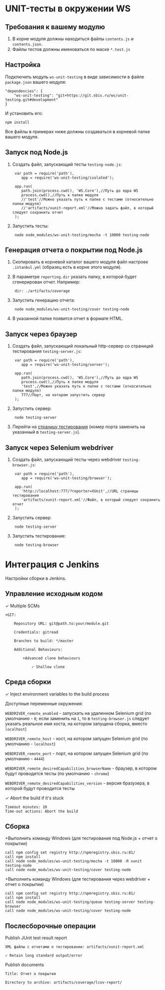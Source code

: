 # UNIT-тесты в окружении WS

## Требования к вашему модулю
1. В корне модуля должны находиться файлы `contents.js` и `contents.json`.
2. Файлы тестов должны именоваться по маске `*.test.js`

## Настройка
Подключить модуль `ws-unit-testing` в виде зависимости в файле `package.json` вашего модуля:

    "dependencies": {
        "ws-unit-testing": "git+https://git.sbis.ru/ws/unit-testing.git#development"
    }

И установить его:

    npm install

Все файлы в примерах ниже должны создаваться в корневой папке вашего модуля.

## Запуск под Node.js
1. Создать файл, запускающий тесты `testing-node.js`:

        var path = require('path'),
           app = require('ws-unit-testing/isolated');

        app.run(
           path.join(process.cwd(), 'WS.Core'),//Путь до ядра WS
           process.cwd(),//Путь к папке модуля
           //'test'//Можно указать путь к папке с тестами (относительно папки модуля)
           //'artifacts/xunit-report.xml'//Можно задать файл, в который следует сохранить отчет
        );

2. Запустить тесты:

        node node_modules/ws-unit-testing/mocha -t 10000 testing-node

## Генерация отчета о покрытии под Node.js
1. Скопировать в корневой каталог вашего модуля файл настроек `.istanbul.yml` (образец есть в корне этого модуля).
2. В параметре `reporting.dir` указать папку, в которой будет сгенерирован отчет. Например:

        dir: ./artifacts/coverage

3. Запустить генерацию отчета:

        node node_modules/ws-unit-testing/cover testing-node

4. В указанной папке появится отчет в формате HTML.

## Запуск через браузер
1. Создать файл, запускающий локальный http-сервер со страницей тестирования `testing-server.js`:

        var path = require('path'),
           app = require('ws-unit-testing/server');

        app.run(
           path.join(process.cwd(), 'WS.Core'),//Путь до ядра WS
           process.cwd(),//Путь к папке модуля
           'test',//Можно указать путь к папке с тестами (относительно папки модуля)
           777//Порт, на котором запустить сервер
        );

2. Запустить сервер:

        node testing-server

3. Перейти на [страницу тестирования](http://localhost:777/) (номер порта заменить на указанный в `testing-server.js`).

## Запуск через Selenium webdriver
1. Создать файл, запускающий тесты через webdriver `testing-browser.js`:

        var path = require('path'),
           app = require('ws-unit-testing/browser');

        app.run(
           'http://localhost:777/?reporter=XUnit',//URL страницы тестирования
           'artifacts/xunit-report.xml'//Файл, в который следует сохранить отчет
        );


2. Запустить сервер:

        node testing-server

3. Запустить тестирование:

        node testing-browser


# Интеграция с Jenkins
Настройки сборки в Jenkins.

## Управление исходным кодом
✓ Multiple SCMs

    +GIT:

        Repository URL: git@path.to:your/module.git

        Credentials: gitread

        Branches to build: */master

        Additional Behaviours:

            +Advanced clone behaviours

                ✓ Shallow clone

## Среда сборки
✓ Inject environment variables to the build process

Доступные переменные окружения:

`WEBDRIVER_remote_enabled` - запускать на удаленном Selenium grid (по умолчанию - `0`; если заменить на `1`, то в `testing-browser.js` следует указать реальное имя хоста, на котором запущена сборка, вместо `localhost`)

`WEBDRIVER_remote_host` - хост, на котором запущен Selenium grid (по умолчанию - `localhost`)

`WEBDRIVER_remote_port` - порт, на котором запущен Selenium grid (по умолчанию - `4444`)

`WEBDRIVER_remote_desiredCapabilities_browserName` - браузер, в котором будут проводится тесты (по умолчанию - `chrome`)

`WEBDRIVER_remote_desiredCapabilities_version` - версия бразузера, в которой будут проводится тесты

✓ Abort the build if it's stuck

    Timeout minutes: 10
    Time-out actions: Abort the build

## Сборка
+Выполнить команду Windows (для тестирования под Node.js + отчет о покрытии)

    call npm config set registry http://npmregistry.sbis.ru:81/
    call npm install
    call node node_modules/ws-unit-testing/mocha -t 10000 -R xunit testing-node
    call node node_modules/ws-unit-testing/cover testing-node

+Выполнить команду Windows (для тестирования через webdriver + отчет о покрытии)

    call npm config set registry http://npmregistry.sbis.ru:81/
    call npm install
    call node node_modules/ws-unit-testing/queue testing-server testing-browser
    call node node_modules/ws-unit-testing/cover testing-node

## Послесборочные операции
Publish JUnit test result report

    XML файлы с отчетами о тестировании: artifacts/xunit-report.xml

    ✓ Retain long standard output/error

Publish documents

    Title: Отчет о покрытии

    Directory to archive: artifacts/coverage/lcov-report/
